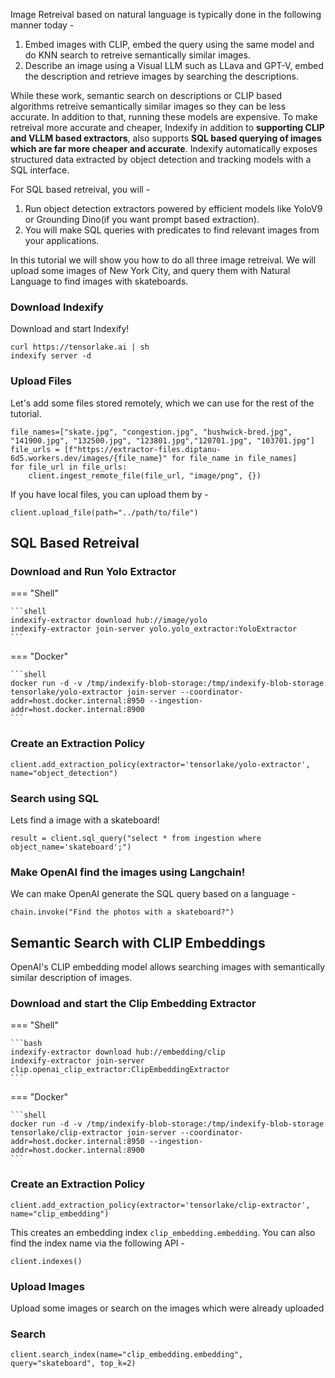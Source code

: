 Image Retreival based on natural language is typically done in the following manner today -

1. Embed images with CLIP, embed the query using the same model and do KNN search to retreive semantically similar images.
2. Describe an image using a Visual LLM such as LLava and GPT-V, embed the description and retrieve images by searching the descriptions.

While these work, semantic search on descriptions or CLIP based algorithms retreive semantically similar images so they can be less accurate. In addition to that, running these models are expensive. To make retreival more accurate and cheaper, Indexify in addition to **supporting CLIP and VLLM based extractors**, also supports **SQL based querying of images which are far more cheaper and accurate**. Indexify automatically exposes structured data extracted by object detection and tracking models with a SQL interface.

For SQL based retreival, you will -

1. Run object detection extractors powered by efficient models like YoloV9 or Grounding Dino(if you want prompt based extraction).
2. You will make SQL queries with predicates to find relevant images from your applications.

In this tutorial we will show you how to do all three image retreival. We will upload some images of New York City, and query them with Natural Language to find images with skateboards.

### Download Indexify
Download and start Indexify!
```
curl https://tensorlake.ai | sh
indexify server -d 
```

### Upload Files
Let's add some files stored remotely, which we can use for the rest of the tutorial.
```
file_names=["skate.jpg", "congestion.jpg", "bushwick-bred.jpg", "141900.jpg", "132500.jpg", "123801.jpg","120701.jpg", "103701.jpg"]
file_urls = [f"https://extractor-files.diptanu-6d5.workers.dev/images/{file_name}" for file_name in file_names]
for file_url in file_urls:
    client.ingest_remote_file(file_url, "image/png", {})
```
If you have local files, you can upload them by -
```
client.upload_file(path="../path/to/file")
```

## SQL Based Retreival 
### Download and Run Yolo Extractor
=== "Shell"

    ```shell
    indexify-extractor download hub://image/yolo
    indexify-extractor join-server yolo.yolo_extractor:YoloExtractor
    ```

=== "Docker"

    ```shell
    docker run -d -v /tmp/indexify-blob-storage:/tmp/indexify-blob-storage tensorlake/yolo-extractor join-server --coordinator-addr=host.docker.internal:8950 --ingestion-addr=host.docker.internal:8900
    ```


### Create an Extraction Policy
```
client.add_extraction_policy(extractor='tensorlake/yolo-extractor', name="object_detection")
```

### Search using SQL
Lets find a image with a skateboard! 
```
result = client.sql_query("select * from ingestion where object_name='skateboard';")
```

### Make OpenAI find the images using Langchain! 
We can make OpenAI generate the SQL query based on a language -
```
chain.invoke("Find the photos with a skateboard?")
```
## Semantic Search with CLIP Embeddings
OpenAI's CLIP embedding model allows searching images with semantically similar description of images. 

### Download and start the Clip Embedding Extractor

=== "Shell"

    ```bash
    indexify-extractor download hub://embedding/clip
    indexify-extractor join-server clip.openai_clip_extractor:ClipEmbeddingExtractor
    ```
=== "Docker"

    ```shell
    docker run -d -v /tmp/indexify-blob-storage:/tmp/indexify-blob-storage tensorlake/clip-extractor join-server --coordinator-addr=host.docker.internal:8950 --ingestion-addr=host.docker.internal:8900
    ```


### Create an Extraction Policy 
```
client.add_extraction_policy(extractor='tensorlake/clip-extractor', name="clip_embedding")
```
This creates an embedding index `clip_embedding.embedding`. You can also find the index name via the following API - 

```
client.indexes()
```

### Upload Images
Upload some images or search on the images which were already uploaded

### Search
```
client.search_index(name="clip_embedding.embedding", query="skateboard", top_k=2)
```
